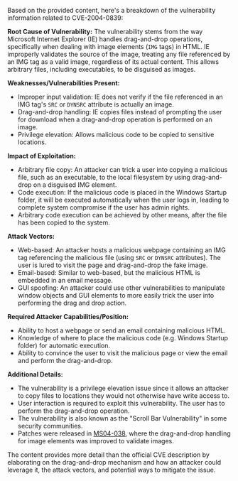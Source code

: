 Based on the provided content, here's a breakdown of the vulnerability information related to CVE-2004-0839:

**Root Cause of Vulnerability:**
The vulnerability stems from the way Microsoft Internet Explorer (IE) handles drag-and-drop operations, specifically when dealing with image elements (`IMG` tags) in HTML. IE improperly validates the source of the image, treating any file referenced by an IMG tag as a valid image, regardless of its actual content. This allows arbitrary files, including executables, to be disguised as images.

**Weaknesses/Vulnerabilities Present:**
- Improper input validation: IE does not verify if the file referenced in an IMG tag's `SRC` or `DYNSRC` attribute is actually an image.
- Drag-and-drop handling: IE copies files instead of prompting the user for download when a drag-and-drop operation is performed on an image.
- Privilege elevation: Allows malicious code to be copied to sensitive locations.

**Impact of Exploitation:**
- Arbitrary file copy: An attacker can trick a user into copying a malicious file, such as an executable, to the local filesystem by using drag-and-drop on a disguised IMG element.
- Code execution: If the malicious code is placed in the Windows Startup folder, it will be executed automatically when the user logs in, leading to complete system compromise if the user has admin rights.
- Arbitrary code execution can be achieved by other means, after the file has been copied to the system.

**Attack Vectors:**
- Web-based: An attacker hosts a malicious webpage containing an IMG tag referencing the malicious file (using `SRC` or `DYNSRC` attributes). The user is lured to visit the page and drag-and-drop the fake image.
- Email-based: Similar to web-based, but the malicious HTML is embedded in an email message.
- GUI spoofing: An attacker could use other vulnerabilities to manipulate window objects and GUI elements to more easily trick the user into performing the drag and drop action.

**Required Attacker Capabilities/Position:**
- Ability to host a webpage or send an email containing malicious HTML.
- Knowledge of where to place the malicious code (e.g. Windows Startup folder) for automatic execution.
- Ability to convince the user to visit the malicious page or view the email and perform the drag-and-drop.

**Additional Details:**
- The vulnerability is a privilege elevation issue since it allows an attacker to copy files to locations they would not otherwise have write access to.
- User interaction is required to exploit this vulnerability. The user has to perform the drag-and-drop operation.
- The vulnerability is also known as the "Scroll Bar Vulnerability" in some security communities.
- Patches were released in [MS04-038](http://www.microsoft.com/technet/security/bulletin/ms04-038.mspx), where the drag-and-drop handling for image elements was improved to validate images.

The content provides more detail than the official CVE description by elaborating on the drag-and-drop mechanism and how an attacker could leverage it, the attack vectors, and potential ways to mitigate the issue.
